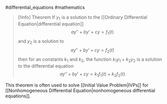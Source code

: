 #differential_equations #mathematics 
>[!info] Theorem
>If $y_{1}$ is a solution to the [[Ordinary Differential Equation|differential equation]] $$ay''+by'+cy=f_1(t)$$
>and $y_2$ is a solution to $$ay''+by'+cy=f_2(t)$$
>then for an constants $k_1$ and $k_2$, the function $k_{1}y_{1}+k_{2}y_{2}$ is a solution to the differential equation $$ay''+by'+cy=k_{1}f_{1}(t)+k_{2}f_{2}(t)$$

This theorem is often used to solve [[Initial Value Problem|IVPs]] for [[Nonhomogeneous Differential Equation|nonhomogeneous differential equations]].